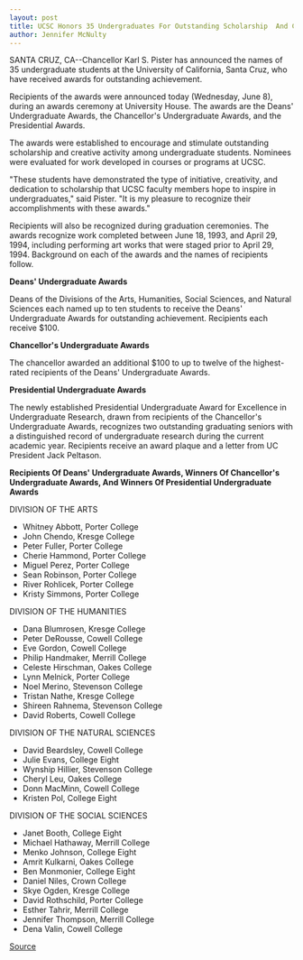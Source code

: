```yaml
---
layout: post
title: UCSC Honors 35 Undergraduates For Outstanding Scholarship  And Creative Activity 
author: Jennifer McNulty
---
```


SANTA CRUZ, CA--Chancellor Karl S. Pister has announced the names  of 35 undergraduate students at the University of California, Santa  Cruz, who have received awards for outstanding achievement.

Recipients of the awards were announced today (Wednesday,  June 8), during an awards ceremony at University House. The awards  are the Deans' Undergraduate Awards, the Chancellor's Undergraduate  Awards, and the Presidential Awards.

The awards were established to encourage and stimulate  outstanding scholarship and creative activity among undergraduate  students. Nominees were evaluated for work developed in courses or  programs at UCSC.

"These students have demonstrated the type of initiative,  creativity, and dedication to scholarship that UCSC faculty members  hope to inspire in undergraduates," said Pister. "It is my pleasure to  recognize their accomplishments with these awards."

Recipients will also be recognized during graduation  ceremonies. The awards recognize work completed between June 18,  1993, and April 29, 1994, including performing art works that were  staged prior to April 29, 1994. Background on each of the awards and  the names of recipients follow.

**Deans' Undergraduate Awards**

Deans of the Divisions of the Arts, Humanities, Social  Sciences, and Natural Sciences each named up to ten students to  receive the Deans' Undergraduate Awards for outstanding  achievement. Recipients each receive $100.

**Chancellor's Undergraduate Awards**

The chancellor awarded an additional $100 to up to twelve of  the highest-rated recipients of the Deans' Undergraduate Awards.

**Presidential Undergraduate Awards**

The newly established Presidential Undergraduate Award for  Excellence in Undergraduate Research, drawn from recipients of the  Chancellor's Undergraduate Awards, recognizes two outstanding  graduating seniors with a distinguished record of undergraduate  research during the current academic year. Recipients receive an  award plaque and a letter from UC President Jack Peltason.

**Recipients Of Deans' Undergraduate Awards, Winners Of Chancellor's Undergraduate Awards, And Winners Of Presidential Undergraduate Awards**

DIVISION OF THE ARTS

* Whitney Abbott, Porter College
* John Chendo, Kresge College
* Peter Fuller, Porter College
* Cherie Hammond, Porter College
* Miguel Perez, Porter College
* Sean Robinson, Porter College
* River Rohlicek, Porter College
* Kristy Simmons, Porter College

DIVISION OF THE HUMANITIES

* Dana Blumrosen, Kresge College
* Peter DeRousse, Cowell College
* Eve Gordon, Cowell College
* Philip Handmaker, Merrill College 
* Celeste Hirschman, Oakes College 
* Lynn Melnick, Porter College
* Noel Merino, Stevenson College
* Tristan Nathe, Kresge College
* Shireen Rahnema, Stevenson College
* David Roberts, Cowell College

DIVISION OF THE NATURAL SCIENCES

* David Beardsley, Cowell College 
* Julie Evans, College Eight 
* Wynship Hillier, Stevenson College 
* Cheryl Leu, Oakes College 
* Donn MacMinn, Cowell College 
* Kristen Pol, College Eight

DIVISION OF THE SOCIAL SCIENCES

* Janet Booth, College Eight
* Michael Hathaway, Merrill College
* Menko Johnson, College Eight 
* Amrit Kulkarni, Oakes College 
* Ben Monmonier, College Eight
* Daniel Niles, Crown College
* Skye Ogden, Kresge College 
* David Rothschild, Porter College 
* Esther Tahrir, Merrill College 
* Jennifer Thompson, Merrill College 
* Dena Valin, Cowell College

[Source](http://www1.ucsc.edu/news_events/press_releases/archive/93-94/06-94/060894-UCSC_undergrads_hon.html "Permalink to 060894-UCSC_undergrads_hon")
